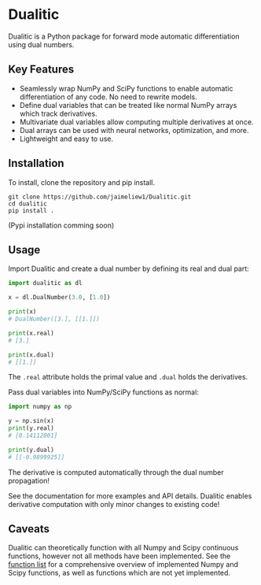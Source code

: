 # Dualitic

Dualitic is a Python package for forward mode automatic differentiation using dual numbers. 

## Key Features

- Seamlessly wrap NumPy and SciPy functions to enable automatic differentiation of any code. No need to rewrite models.
- Define dual variables that can be treated like normal NumPy arrays which track derivatives.
- Multivariate dual variables allow computing multiple derivatives at once.
- Dual arrays can be used with neural networks, optimization, and more.
- Lightweight and easy to use.

## Installation
To install, clone the repository and pip install.

```
git clone https://github.com/jaimeliew1/Dualitic.git
cd dualitic
pip install .
```
(Pypi installation comming soon)
## Usage

Import Dualitic and create a dual number by defining its real and dual part:

```python
import dualitic as dl

x = dl.DualNumber(3.0, [1.0]) 

print(x)
# DualNumber([3.], [[1.]])

print(x.real) 
# [3.]

print(x.dual)
# [[1.]] 
```

The `.real` attribute holds the primal value and `.dual` holds the derivatives.

Pass dual variables into NumPy/SciPy functions as normal:

```python
import numpy as np

y = np.sin(x)
print(y.real)
# [0.14112001]

print(y.dual)  
# [[-0.9899925]]
```

The derivative is computed automatically through the dual number propagation!

<!-- For multivariate derivatives, define multiple dual variables using `dl.DualVariables`:

```python

``` -->

See the documentation for more examples and API details. Dualitic enables derivative computation with only minor changes to existing code!

## Caveats
Dualitic can theoretically function with all Numpy and Scipy continuous functions, however not all methods have been implemented. See the [function list](function_list.md) for a comprehensive overview of implemented Numpy and Scipy functions, as well as functions which are not yet implemented.
<!-- 
## Documentation

Full documentation is available at [docs....](http://....).

## Contributing

Contributions to Dualitic are welcome! Please see [CONTRIBUTING.md](CONTRIBUTING.md) for details.

## License 

Dualitic is released under the MIT license. See [LICENSE](LICENSE) for details.

Let me know if you would like me to modify or expand the README in any way! I tried to cover the key points and motivate the use of Dualitic. -->